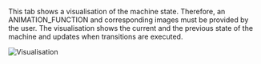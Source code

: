 This tab shows a visualisation of the machine state. Therefore, an ANIMATION_FUNCTION and corresponding images must be provided by the user.
The visualisation shows the current and the previous state of the machine and updates when transitions are executed. 

![Visualisation](../../screenshots/Main%20View/Visualisation.png)
